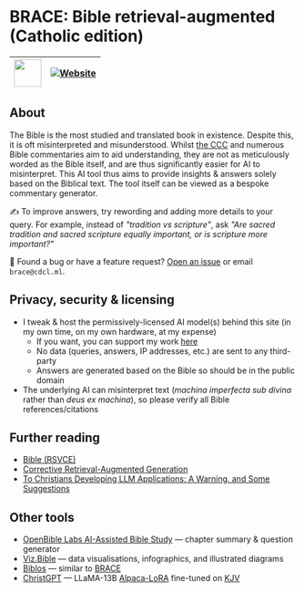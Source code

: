 # BRACE: Bible retrieval-augmented (Catholic edition)

[<img src="https://brace.cdcl.ml/favicon.svg" width="48px" />](https://brace.cdcl.ml) | [![Website](https://img.shields.io/website?url=https%3A%2F%2Fbrace.cdcl.ml&up_message=brace.cdcl.ml)](https://brace.cdcl.ml)
--|--

## About

The Bible is the most studied and translated book in existence. Despite this, it is oft misinterpreted and misunderstood.
Whilst [the CCC](https://www.vatican.va/archive/ccc/index.htm?utm_source=brace.cdcl.ml) and numerous Bible commentaries aim to aid understanding, they are not as meticulously worded as the Bible itself, and are thus significantly easier for AI to misinterpret.
This AI tool thus aims to provide insights & answers solely based on the Biblical text. The tool itself can be viewed as a bespoke commentary generator.

:writing_hand: To improve answers, try rewording and adding more details to your query. For example, instead of *"tradition vs scripture"*, ask *"Are sacred tradition and sacred scripture equally important, or is scripture more important?"*

:bug: Found a bug or have a feature request? [Open an issue](https://github.com/casperdcl/brace/issues) or email `brace@cdcl.ml`.

## Privacy, security & licensing

- I tweak & host the permissively-licensed AI model(s) behind this site (in my own time, on my own hardware, at my expense)
  + If you want, you can support my work [here](https://cdcl.ml/sponsor)
  + No data (queries, answers, IP addresses, etc.) are sent to any third-party
  + Answers are generated based on the Bible so should be in the public domain
- The underlying AI can misinterpret text (*machina imperfecta sub divina* rather than *deus ex machina*), so please verify all Bible references/citations

## Further reading

- [Bible (RSVCE)](https://www.biblegateway.com/passage/?search=Genesis%201&version=RSVCE&utm_source=brace.cdcl.ml)
- [Corrective Retrieval-Augmented Generation](https://arxiv.org/pdf/2401.15884.pdf?utm_source=brace.cdcl.ml)
- [To Christians Developing LLM Applications: A Warning, and Some Suggestions](https://aiandfaith.org/to-christians-developing-llm-applications-a-warning-and-some-suggestions?utm_source=brace.cdcl.ml)

## Other tools

- [OpenBible Labs AI-Assisted Bible Study](https://www.openbible.info/labs/ai-bible-study?utm_source=brace.cdcl.ml) — chapter summary & question generator
- [Viz.Bible](https://viz.bible?utm_source=brace.cdcl.ml) — data visualisations, infographics, and illustrated diagrams
- [Biblos](https://github.com/dssjon/biblos) — similar to [BRACE](https://brace.cdcl.ml)
- [ChristGPT](https://github.com/ortegaalfredo/ChristGPT) — LLaMA-13B [Alpaca-LoRA](https://github.com/tloen/alpaca-lora) fine-tuned on [KJV](https://www.biblegateway.com/passage/?search=Genesis%201&version=KJV&utm_source=brace.cdcl.ml)
